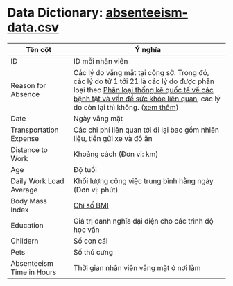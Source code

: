 # Data Dictionary: [absenteeism-data.csv](https://github.com/hinmfm/absenteeism-prediction/blob/main/processing-raw-data/origin-data/absenteeism-data.csv)

| Tên cột      	| Ý nghĩa|
|--------------	|---------------------------------------------------------------------------------------------------------------------------------------------------------------------------------------------------------------------------	|
| ID        	| ID mỗi nhân viên |
| Reason for Absence      	| Các lý do vắng mặt tại công sở. Trong đó, các lý do từ 1 tới 21 là các lý do được phân loại theo [Phân loại thống kê quốc tế về các bệnh tật và vấn đề sức khỏe liên quan](https://www.who.int/standards/classifications/classification-of-diseases), các lý do còn lại thì không. ([xem thêm](https://drive.google.com/file/d/1G8FA65FgBqxk-xm1g4tqi7NcKUaIV-Rk/view))  |
| Date   	| Ngày vắng mặt     |
| Transportation Expense         	| Các chi phí liên quan tới đi lại bao gồm nhiên liệu, tiền gửi xe và đồ ăn |
| Distance to Work       	| Khoảng cách (Đơn vị: km)|
| Age     	| Độ tuổi|
| Daily Work Load Average  	| Khối lượng công việc trung bình hằng ngày (Đơn vị: phút)	|
| Body Mass Index       	| [Chỉ số BMI](https://www.vinmec.com/vie/bai-viet/chi-so-bmi-bao-nhieu-la-binh-thuong-vi#:~:text=Ch%E1%BB%89%20s%E1%BB%91%20BMI%20Body%20Mass,nam%20v%C3%A0%20n%E1%BB%AF%20tr%C6%B0%E1%BB%9Fng%20th%C3%A0nh) |
| Education         	| Giá trị danh nghĩa đại diện cho các trình độ học vấn |
| Childern    	| Số con cái	|
| Pets       	| Số thú cưng 	|
| Absenteeism Time in Hours         	| Thời gian nhân viên vắng mặt ở nơi làm
